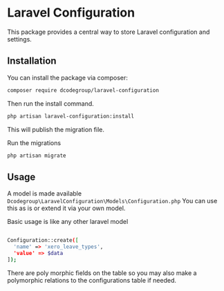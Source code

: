# Laravel Configuration

This package provides a central way to store Laravel configuration and settings.

## Installation

You can install the package via composer:

```bash
composer require dcodegroup/laravel-configuration
```

Then run the install command.

```bash
php artisan laravel-configuration:install
```

This will publish the migration file.

Run the migrations

```bash
php artisan migrate
```

## Usage

A model is made available `Dcodegroup\LaravelConfiguration\Models\Configuration.php` You can use this as is or extend it via your own model.

Basic usage is like any other laravel model

```bash

Configuration::create([
  'name' => 'xero_leave_types',
  'value' => $data
]);

```

There are poly morphic fields on the table so you may also make a polymorphic relations to the configurations table if needed.